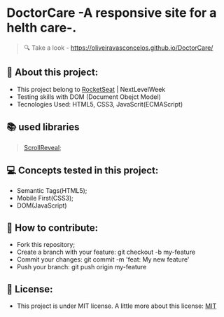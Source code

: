 # DoctorCare -A responsive site for a helth care-.

> 🔍 Take a look -  https://oliveiravasconcelos.github.io/DoctorCare/

## 📖 About this project: 
+ This project belong to <a href="https://rocketseat.com.br">RocketSeat</a> | NextLevelWeek
+ Testing skills with DOM (Document Obejct Model)
+ Tecnologies Used: HTML5, CSS3, JavaScrit(ECMAScript)


## 📚 used libraries
  ><a href="https://scrollrevealjs.org/">ScrollReveal</a>;


## 💻 Concepts tested in this project:
+ Semantic Tags(HTML5);
+ Mobile First(CSS3);
+ DOM(JavaScript)


## 🐜 How to contribute:
+ Fork this repository;
+ Create a branch with your feature: git checkout -b my-feature
+ Commit your changes: git commit -m 'feat: My new feature'
+ Push your branch: git push origin my-feature


## 🔑 License: 
+ This project is under MIT license. A little more about this license: <a href ="https://opensource.org/licenses/MIT">MIT</a>
